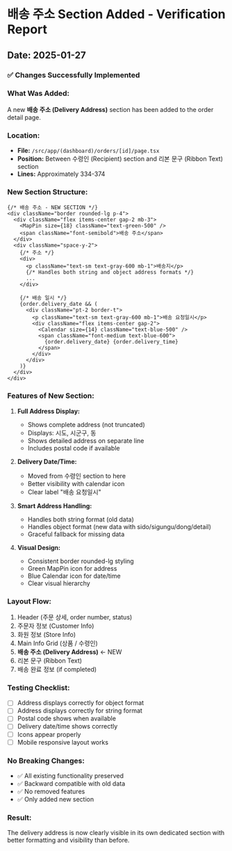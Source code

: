 # 배송 주소 Section Added - Verification Report
## Date: 2025-01-27

### ✅ Changes Successfully Implemented

### What Was Added:
A new **배송 주소 (Delivery Address)** section has been added to the order detail page.

### Location:
- **File:** `/src/app/(dashboard)/orders/[id]/page.tsx`
- **Position:** Between 수령인 (Recipient) section and 리본 문구 (Ribbon Text) section
- **Lines:** Approximately 334-374

### New Section Structure:

```tsx
{/* 배송 주소 - NEW SECTION */}
<div className="border rounded-lg p-4">
  <div className="flex items-center gap-2 mb-3">
    <MapPin size={18} className="text-green-500" />
    <span className="font-semibold">배송 주소</span>
  </div>
  <div className="space-y-2">
    {/* 주소 */}
    <div>
      <p className="text-sm text-gray-600 mb-1">배송지</p>
      {/* Handles both string and object address formats */}
      ...
    </div>
    
    {/* 배송 일시 */}
    {order.delivery_date && (
      <div className="pt-2 border-t">
        <p className="text-sm text-gray-600 mb-1">배송 요청일시</p>
        <div className="flex items-center gap-2">
          <Calendar size={14} className="text-blue-500" />
          <span className="font-medium text-blue-600">
            {order.delivery_date} {order.delivery_time}
          </span>
        </div>
      </div>
    )}
  </div>
</div>
```

### Features of New Section:

1. **Full Address Display:**
   - Shows complete address (not truncated)
   - Displays: 시도, 시군구, 동
   - Shows detailed address on separate line
   - Includes postal code if available

2. **Delivery Date/Time:**
   - Moved from 수령인 section to here
   - Better visibility with calendar icon
   - Clear label "배송 요청일시"

3. **Smart Address Handling:**
   - Handles both string format (old data)
   - Handles object format (new data with sido/sigungu/dong/detail)
   - Graceful fallback for missing data

4. **Visual Design:**
   - Consistent border rounded-lg styling
   - Green MapPin icon for address
   - Blue Calendar icon for date/time
   - Clear visual hierarchy

### Layout Flow:
1. Header (주문 상세, order number, status)
2. 주문자 정보 (Customer Info)
3. 화원 정보 (Store Info)
4. Main Info Grid (상품 / 수령인)
5. **배송 주소 (Delivery Address)** ← NEW
6. 리본 문구 (Ribbon Text)
7. 배송 완료 정보 (if completed)

### Testing Checklist:
- [ ] Address displays correctly for object format
- [ ] Address displays correctly for string format
- [ ] Postal code shows when available
- [ ] Delivery date/time shows correctly
- [ ] Icons appear properly
- [ ] Mobile responsive layout works

### No Breaking Changes:
- ✅ All existing functionality preserved
- ✅ Backward compatible with old data
- ✅ No removed features
- ✅ Only added new section

### Result:
The delivery address is now clearly visible in its own dedicated section with better formatting and visibility than before.
